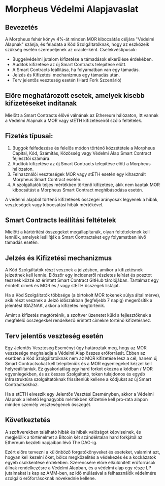 # Morpheus Védelmi Alapjavaslat

## Bevezetés

A Morpheus fehér könyv 4%-át minden MOR kibocsátás céljára "Védelmi Alapnak" szánja, és feladata a Kód Szolgáltatóknak, hogy az eszközeik szükség esetén szerepeljenek az oracle-ként.
Cselekvéstípusok:

- Buggelvédelmi jutalom kifizetése a támadások elkerülése érdekében.
- Auditok kifizetése az új Smart Contracts telepítése előtt.
- A Smart Contracts leállítása, ha folyamatban van egy támadás.
- Jelzés és Kifizetési mechanizmus egy támadás után.
- Terv jelentős veszteség esetén (Hard Fork Szcenárió)

## Előre meghatározott esetek, amelyek kisebb kifizetéseket indítanak

Mielőtt a Smart Contracts élővé válnának az Ethereum hálózaton, itt vannak a Védelmi Alapnak a MOR vagy stETH kifizetéseiről szóló feltételek.

## Fizetés típusai:

1. Buggok felfedezése és felelős módon történő közzététele a Morpheus Capital, Kód, Számítás, Közösség vagy Védelmi Alap Smart Contract fejlesztői számára.
2. Auditok kifizetése az új Smart Contracts telepítése előtt a Morpheus hálózaton.
3. Felhasználói veszteségek MOR vagy stETH esetén egy kihasznált Morpheus Smart Contract esetén.
4. A szolgáltatók teljes mértékben történő kifizetése, akik nem kaptak MOR kibocsátást a Morpheus Smart Contract meghibásodása esetén.

A védelmi alapból történő kifizetések összegei arányosak legyenek a hibák, veszteségek vagy kibocsátási hibák mértékével.

## Smart Contracts leállítási feltételek

Mielőtt a kártérítési összegeket megállapítanák, olyan feltételeknek kell lenniük, amelyek leállítják a Smart Contracteket egy folyamatban lévő támadás esetén.

## Jelzés és Kifizetési mechanizmus

A Kód Szolgáltatók részt vesznek a jelzésben, amikor a kifizetésnek jelzettnek kell lennie. Először egy incidensről részletes leírást és posztot tesznek közzé az érintett Smart Contract GitHub tárolójában. Tartalmaz egy érintett címek és MOR és / vagy stETH összegek listáját.

Ha a Kód Szolgáltatók többsége (a birtokolt MOR tokenek súlya által mérve), akik részt vesznek a Jelző időszakban (legfeljebb 7 napig) megerősítik a jelentést IGAZNAK, akkor a kifizetés megtörténik.

Amint a kifizetés megtörténik, a szoftver üzenetet küld a fejlesztőknek a megfelelő összegekkel rendelkező érintett címekre történő kifizetéshez.

## Terv jelentős veszteség esetén

Egy Jelentős Veszteség Eseményt úgy határoztak meg, hogy az MOR vesztesége meghaladja a Védelmi Alap összes erőforrását. Ebben az esetben a Kód Szolgáltatóknak nem az MOR kifizetése lesz a cél, hanem új Smart Contractsokat kell telepíteniük és a MOR egyenlegeket kézzel kell helyreállítaniuk. Ez gyakorlatilag egy hard forkot okozna a kódban / MOR egyenlegekben, és az összes Szolgáltató, token tulajdonos és egyéb infrastruktúra szolgáltatóknak frissíteniük kellene a kódjukat az új Smart Contractsokhoz.

Ha a stETH elveszik egy Jelentős Vesztési Eseményben, akkor a Védelmi Alapnak a lehető legnagyobb mértékben kifizetnie kell pro-rata alapon minden személy veszteségének összegét.

## Következtetés

A szoftverekben található hibák és hibák valóságot képviselnek, és megjelölik a történelmet a Bitcoin két szándéktalan hard forkjától az Ethereum kezdeti napjaiban lévő The DAO-ig.

Ezért előre tervezni a különböző forgatókönyveket és eseteket, valamint azt, hogyan kell kezelni őket, bölcs megközelítés a védekezés és a kockázatok egyéb csökkentése érdekében. Szerencsére előre elkülönített erőforrások állnak rendelkezésre a Védelmi Alapban, és a védelmi alap egy része LP jutalmakat is kap az AMM-ben, az idő múlásával a felhasználók védelmére szolgáló erőforrásoknak növekednie kellene.

